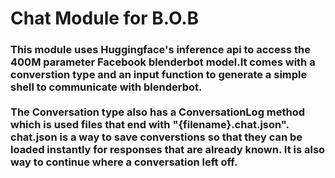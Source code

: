 # Chat Module for B.O.B

<h3>This module uses Huggingface's inference api to access the 400M parameter Facebook blenderbot model.It comes with a converstion type and an input function to generate a simple shell to communicate with blenderbot. <br><br>The Conversation type also has a ConversationLog method which is used files that end with "{filename}.chat.json". chat.json is a way to save converstions so that they can be loaded instantly for responses that are already known. It is also way to continue where a conversation left off.</h3>
